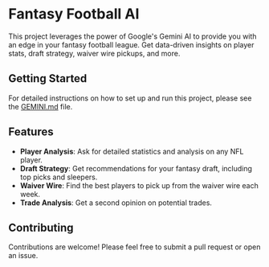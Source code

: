 # Fantasy Football AI

This project leverages the power of Google's Gemini AI to provide you with an edge in your fantasy football league. Get data-driven insights on player stats, draft strategy, waiver wire pickups, and more.

## Getting Started

For detailed instructions on how to set up and run this project, please see the [GEMINI.md](GEMINI.md) file.

## Features

*   **Player Analysis**: Ask for detailed statistics and analysis on any NFL player.
*   **Draft Strategy**: Get recommendations for your fantasy draft, including top picks and sleepers.
*   **Waiver Wire**: Find the best players to pick up from the waiver wire each week.
*   **Trade Analysis**: Get a second opinion on potential trades.

## Contributing

Contributions are welcome! Please feel free to submit a pull request or open an issue.
